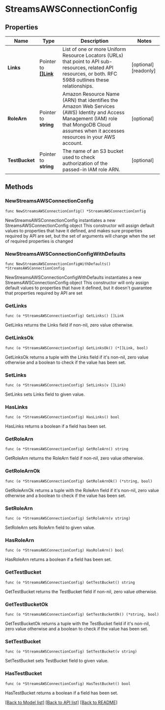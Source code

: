 # StreamsAWSConnectionConfig

## Properties

Name | Type | Description | Notes
------------ | ------------- | ------------- | -------------
**Links** | Pointer to [**[]Link**](Link.md) | List of one or more Uniform Resource Locators (URLs) that point to API sub-resources, related API resources, or both. RFC 5988 outlines these relationships. | [optional] [readonly] 
**RoleArn** | Pointer to **string** | Amazon Resource Name (ARN) that identifies the Amazon Web Services (AWS) Identity and Access Management (IAM) role that MongoDB Cloud assumes when it accesses resources in your AWS account. | [optional] 
**TestBucket** | Pointer to **string** | The name of an S3 bucket used to check authorization of the passed-in IAM role ARN. | [optional] 

## Methods

### NewStreamsAWSConnectionConfig

`func NewStreamsAWSConnectionConfig() *StreamsAWSConnectionConfig`

NewStreamsAWSConnectionConfig instantiates a new StreamsAWSConnectionConfig object
This constructor will assign default values to properties that have it defined,
and makes sure properties required by API are set, but the set of arguments
will change when the set of required properties is changed

### NewStreamsAWSConnectionConfigWithDefaults

`func NewStreamsAWSConnectionConfigWithDefaults() *StreamsAWSConnectionConfig`

NewStreamsAWSConnectionConfigWithDefaults instantiates a new StreamsAWSConnectionConfig object
This constructor will only assign default values to properties that have it defined,
but it doesn't guarantee that properties required by API are set

### GetLinks

`func (o *StreamsAWSConnectionConfig) GetLinks() []Link`

GetLinks returns the Links field if non-nil, zero value otherwise.

### GetLinksOk

`func (o *StreamsAWSConnectionConfig) GetLinksOk() (*[]Link, bool)`

GetLinksOk returns a tuple with the Links field if it's non-nil, zero value otherwise
and a boolean to check if the value has been set.

### SetLinks

`func (o *StreamsAWSConnectionConfig) SetLinks(v []Link)`

SetLinks sets Links field to given value.

### HasLinks

`func (o *StreamsAWSConnectionConfig) HasLinks() bool`

HasLinks returns a boolean if a field has been set.
### GetRoleArn

`func (o *StreamsAWSConnectionConfig) GetRoleArn() string`

GetRoleArn returns the RoleArn field if non-nil, zero value otherwise.

### GetRoleArnOk

`func (o *StreamsAWSConnectionConfig) GetRoleArnOk() (*string, bool)`

GetRoleArnOk returns a tuple with the RoleArn field if it's non-nil, zero value otherwise
and a boolean to check if the value has been set.

### SetRoleArn

`func (o *StreamsAWSConnectionConfig) SetRoleArn(v string)`

SetRoleArn sets RoleArn field to given value.

### HasRoleArn

`func (o *StreamsAWSConnectionConfig) HasRoleArn() bool`

HasRoleArn returns a boolean if a field has been set.
### GetTestBucket

`func (o *StreamsAWSConnectionConfig) GetTestBucket() string`

GetTestBucket returns the TestBucket field if non-nil, zero value otherwise.

### GetTestBucketOk

`func (o *StreamsAWSConnectionConfig) GetTestBucketOk() (*string, bool)`

GetTestBucketOk returns a tuple with the TestBucket field if it's non-nil, zero value otherwise
and a boolean to check if the value has been set.

### SetTestBucket

`func (o *StreamsAWSConnectionConfig) SetTestBucket(v string)`

SetTestBucket sets TestBucket field to given value.

### HasTestBucket

`func (o *StreamsAWSConnectionConfig) HasTestBucket() bool`

HasTestBucket returns a boolean if a field has been set.

[[Back to Model list]](../README.md#documentation-for-models) [[Back to API list]](../README.md#documentation-for-api-endpoints) [[Back to README]](../README.md)


